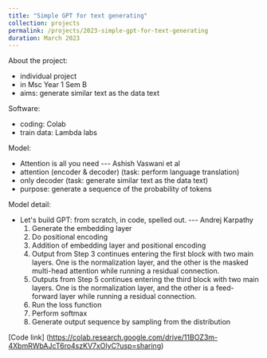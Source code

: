 ```yaml
---
title: "Simple GPT for text generating"
collection: projects
permalink: /projects/2023-simple-gpt-for-text-generating
duration: March 2023
---
```




About the project:
  - individual project
  - in Msc Year 1 Sem B
  - aims: generate similar text as the data text

Software:
  - coding: Colab
  - train data: Lambda labs

Model:
  - Attention is all you need ---  Ashish Vaswani et al
  - attention (encoder & decoder) (task: perform language translation)
  - only decoder (task: generate similar text as the data text)
  - purpose: generate a sequence of the probability of tokens

Model detail:
  - Let's build GPT: from scratch, in code, spelled out. --- Andrej Karpathy
    1. Generate the embedding layer
    2. Do positional encoding
    3. Addition of embedding layer and positional encoding
    4. Output from Step 3 continues entering the first block with two main layers. One is the normalization layer, and the other is the masked multi-head attention while running a residual connection.
    5. Outputs from Step 5 continues entering the third block with two main layers. One is the normalization layer, and the other is a feed-forward layer while running a residual connection.
    6. Run the loss function
    7. Perform softmax
    8. Generate output sequence by sampling from the distribution
   
[Code link] (https://colab.research.google.com/drive/11BOZ3m-4XbmRWbAJcT6ro4szKV7xOlyC?usp=sharing)
